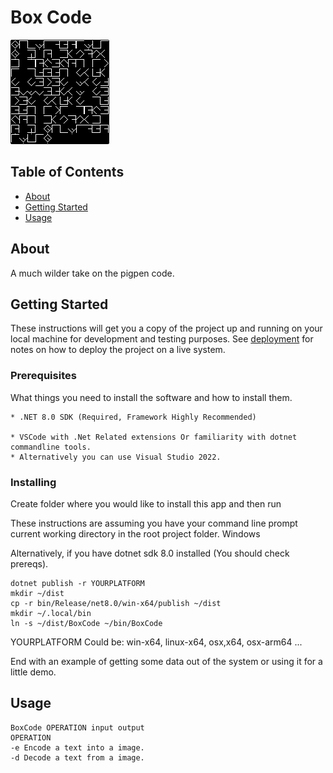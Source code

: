 # Box Code

![BoxCode - A wild take on the pig pen cipher.](title.png)

## Table of Contents

- [About](#about)
- [Getting Started](#getting_started)
- [Usage](#usage)


## About <a name = "about"></a>

A much wilder take on the pigpen code.

## Getting Started <a name = "getting_started"></a>

These instructions will get you a copy of the project up and running on your local machine for development and testing purposes. See [deployment](#deployment) for notes on how to deploy the project on a live system.

### Prerequisites

What things you need to install the software and how to install them.

```
* .NET 8.0 SDK (Required, Framework Highly Recommended)

* VSCode with .Net Related extensions Or familiarity with dotnet commandline tools.
* Alternatively you can use Visual Studio 2022.

```

### Installing

Create folder where you would like to install this app and then run

These instructions are assuming you have your command line prompt current working directory in the root project folder.
Windows

Alternatively, if you have dotnet sdk 8.0 installed (You should check prereqs).

```
dotnet publish -r YOURPLATFORM 
mkdir ~/dist
cp -r bin/Release/net8.0/win-x64/publish ~/dist
mkdir ~/.local/bin
ln -s ~/dist/BoxCode ~/bin/BoxCode
```
YOURPLATFORM Could be: win-x64, linux-x64, osx,x64, osx-arm64 ...

End with an example of getting some data out of the system or using it for a little demo.

## Usage <a name = "usage"></a>

```
BoxCode OPERATION input output
OPERATION
-e Encode a text into a image.
-d Decode a text from a image.
```
